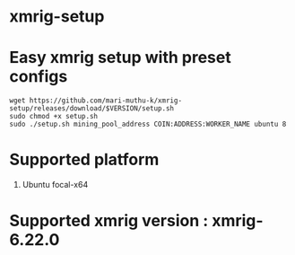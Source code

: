 # xmrig-setup
# Easy xmrig setup with preset configs 

```
wget https://github.com/mari-muthu-k/xmrig-setup/releases/download/$VERSION/setup.sh
sudo chmod +x setup.sh
sudo ./setup.sh mining_pool_address COIN:ADDRESS:WORKER_NAME ubuntu 8
```

# Supported platform 
1. Ubuntu focal-x64

# Supported xmrig version : xmrig-6.22.0

